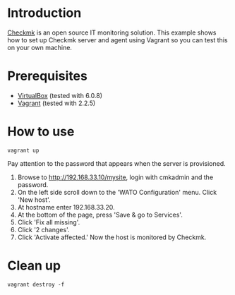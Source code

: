 # Introduction

[Checkmk](https://checkmk.com/) is an open source IT monitoring solution. This example shows how to set up Checkmk server and agent using Vagrant so you can test this on your own machine.

# Prerequisites

- [VirtualBox](https://www.virtualbox.org/) (tested with 6.0.8)
- [Vagrant](https://www.vagrantup.com/) (tested with 2.2.5)

# How to use

`vagrant up`

Pay attention to the password that appears when the server is provisioned.
1. Browse to http://192.168.33.10/mysite, login with cmkadmin and the password. 
2. On the left side scroll down to the 'WATO Configuration' menu. Click 'New host'. 
3. At hostname enter 192.168.33.20.
4. At the bottom of the page, press 'Save & go to Services'.
5. Click 'Fix all missing'.
6. Click '2 changes'.
7. Click 'Activate affected.'
Now the host is monitored by Checkmk.

# Clean up

`vagrant destroy -f`
